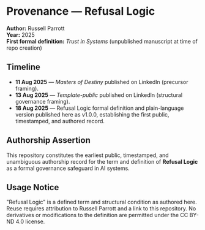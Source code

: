 # Provenance — Refusal Logic

**Author:** Russell Parrott  
**Year:** 2025  
**First formal definition:** *Trust in Systems* (unpublished manuscript at time of repo creation)  

## Timeline

- **11 Aug 2025** — *Masters of Destiny* published on LinkedIn (precursor framing).  
- **13 Aug 2025** — *Template-public* published on LinkedIn (structural governance framing).  
- **18 Aug 2025** — Refusal Logic formal definition and plain-language version published here as v1.0.0, establishing the first public, timestamped, and authored record.  

## Authorship Assertion
This repository constitutes the earliest public, timestamped, and unambiguous authorship record for the term and definition of **Refusal Logic** as a formal governance safeguard in AI systems.

## Usage Notice
"Refusal Logic" is a defined term and structural condition as authored here. Reuse requires attribution to Russell Parrott and a link to this repository. No derivatives or modifications to the definition are permitted under the CC BY-ND 4.0 license.
